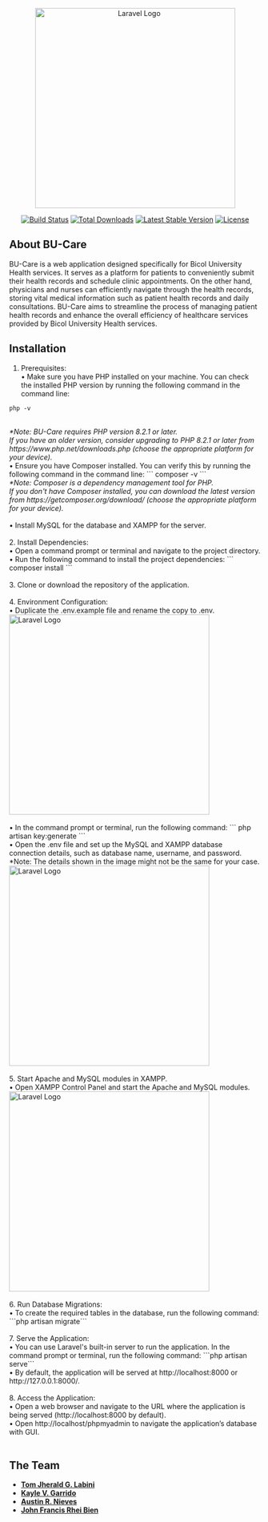 <p align="center"><a href="https://laravel.com" target="_blank"><img src="https://github.com/suou09/BU-Care/blob/master/public/media/BU-Carelogo1.png?raw=true" width="400" alt="Laravel Logo"></a></p>

<p align="center">
<a href="https://github.com/laravel/framework/actions"><img src="https://github.com/laravel/framework/workflows/tests/badge.svg" alt="Build Status"></a>
<a href="https://packagist.org/packages/laravel/framework"><img src="https://img.shields.io/packagist/dt/laravel/framework" alt="Total Downloads"></a>
<a href="https://packagist.org/packages/laravel/framework"><img src="https://img.shields.io/packagist/v/laravel/framework" alt="Latest Stable Version"></a>
<a href="https://packagist.org/packages/laravel/framework"><img src="https://img.shields.io/packagist/l/laravel/framework" alt="License"></a>
</p>

## About BU-Care

BU-Care is a web application designed specifically for Bicol University Health services. It serves as a platform for patients to conveniently submit their health records and schedule clinic appointments. On the other hand, physicians and nurses can efficiently navigate through the health records, storing vital medical information such as patient health records and daily consultations. BU-Care aims to streamline the process of managing patient health records and enhance the overall efficiency of healthcare services provided by Bicol University Health services.

## Installation
1.	Prerequisites:<br>
•	Make sure you have PHP installed on your machine. You can check the installed PHP version by running the following command in the command line: 
```
php -v
```
<br>
<i>*Note: BU-Care requires PHP version 8.2.1 or later. <br>
If you have an older version, consider upgrading to PHP 8.2.1 or later from https://www.php.net/downloads.php (choose the appropriate platform for your device).<br>
</i>
•	Ensure you have Composer installed. You can verify this by running the following command in the command line: 
```
composer -v
```
<br>
<i>*Note: Composer is a dependency management tool for PHP. <br>
If you don't have Composer installed, you can download the latest version from https://getcomposer.org/download/ (choose the appropriate platform for your device).<br>
</i>
<br>
•	Install MySQL for the database and XAMPP for the server.<br>
<br>
2.	Install Dependencies:<br>
•	Open a command prompt or terminal and navigate to the project directory.<br>
•	Run the following command to install the project dependencies: 
```
composer install
```
<br>
<br>
3.	Clone or download the repository of the application.<br>
<br>
4.	Environment Configuration:<br>
•	Duplicate the .env.example file and rename the copy to .env.<br>
<img src="https://i.imgur.com/FJagmzp_d.webp?maxwidth=760&fidelity=grand" width="400" alt="Laravel Logo"><br>
<br>
•	In the command prompt or terminal, run the following command: 
```
php artisan key:generate
```
<br>
•	Open the .env file and set up the MySQL and XAMPP database connection details, such as database name, username, and password.<br>
*Note: The details shown in the image might not be the same for your case.<br>
<img src="https://i.imgur.com/56NyjNM_d.webp?maxwidth=760&fidelity=grand" width="400" alt="Laravel Logo"><br>
<br>
5.	Start Apache and MySQL modules in XAMPP.<br>
•	Open XAMPP Control Panel and start the Apache and MySQL modules.<br>
<img src="https://i.imgur.com/hCAnMAj_d.webp?maxwidth=760&fidelity=grand" width="400" alt="Laravel Logo"><br>
<br>
6.	Run Database Migrations:<br>
•	To create the required tables in the database, run the following command: ```php artisan migrate```<br>
<br>
7.	Serve the Application:<br>
•	You can use Laravel's built-in server to run the application. In the command prompt or terminal, run the following command: ```php artisan serve```<br>
•	By default, the application will be served at http://localhost:8000 or http://127.0.0.1:8000/.<br>
<br>
8.	Access the Application:<br>
•	Open a web browser and navigate to the URL where the application is being served (http://localhost:8000 by default).<br>
•	Open http://localhost/phpmyadmin to navigate the application’s database with GUI.<br>
<br>

## The Team

- **[Tom Jherald G. Labini](https://github.com/suou09)**
- **[Kayle V. Garrido](https://github.com/kylgrrd)**
- **[Austin R. Nieves](https://github.com/austin-nieves)**
- **[John Francis Rhei Bien](https://github.com/RheiBien)**
